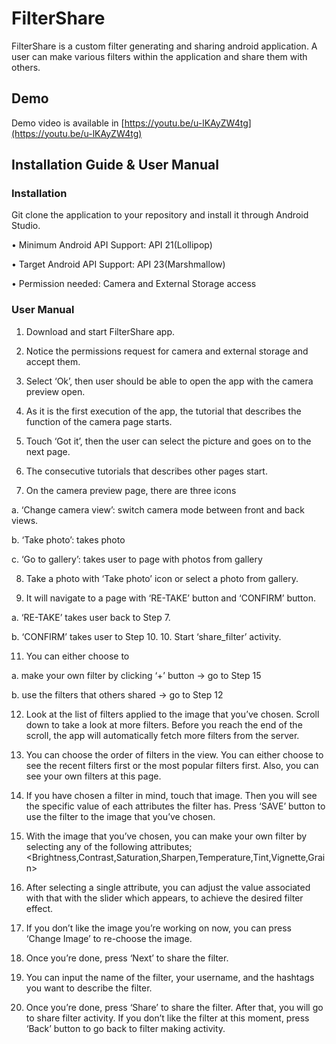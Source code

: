 # FilterShare
FilterShare is a custom filter generating and sharing android application. A user can make various filters within the application and share them with others.

## Demo
Demo video is available in [https://youtu.be/u-lKAyZW4tg](https://youtu.be/u-lKAyZW4tg)

## Installation Guide & User Manual

### Installation
Git clone the application to your repository and install it through Android Studio.

•	Minimum Android API Support: API 21(Lollipop)

•	Target Android API Support: API 23(Marshmallow)

•	Permission needed: Camera and External Storage access

### User Manual
1.	Download and start FilterShare app.

2.	Notice the permissions request for camera and external storage and accept them.

3.	Select ‘Ok’, then user should be able to open the app with the camera preview open.

4.	As it is the first execution of the app, the tutorial that describes the function of the camera page starts.

5.	Touch ‘Got it’, then the user can select the picture and goes on to the next page.

6.	The consecutive tutorials that describes other pages start.

7.	On the camera preview page, there are three icons

  a.	‘Change camera view’: switch camera mode between front and back views.

  b.	‘Take photo’: takes photo

  c.	‘Go to gallery’: takes user to page with photos from gallery

8.	Take a photo with ‘Take photo’ icon or select a photo from gallery.

9.	It will navigate to a page with ‘RE-TAKE’ button and ‘CONFIRM’ button.

  a.	‘RE-TAKE’ takes user back to Step 7.
  
  b.	‘CONFIRM’ takes user to Step 10.
10.	Start ‘share_filter’ activity.

11.	You can either choose to 
  
  a.	make your own filter by clicking ‘+’ button → go to Step 15

  b.	use the filters that others shared → go to Step 12

12.	Look at the list of filters applied to the image that you’ve chosen. Scroll down to take a look at more filters. Before you reach the end of the scroll, the app will automatically fetch more filters from the server.

13.	You can choose the order of filters in the view. You can either choose to see the recent filters first or the most popular filters first. Also, you can see your own filters at this page.

14.	If you have chosen a filter in mind, touch that image. Then you will see the specific value of each attributes the filter has. Press ‘SAVE’ button to use the filter to the image that you’ve chosen.

15.	With the image that you’ve chosen, you can make your own filter by selecting any of the following attributes; <Brightness,Contrast,Saturation,Sharpen,Temperature,Tint,Vignette,Grain>

16.	After selecting a single attribute, you can adjust the value associated with that with the slider which appears, to achieve the desired filter effect.

17.	If you don’t like the image you’re working on now, you can press ‘Change Image’ to re-choose the image.

18.	Once you’re done, press ‘Next’ to share the filter.

19.	You can input the name of the filter, your username, and the hashtags you want to describe the filter.

20.	Once you’re done, press ‘Share’ to share the filter. After that, you will go to share filter activity. If you don’t like the filter at this moment, press ‘Back’ button to go back to filter making activity.
